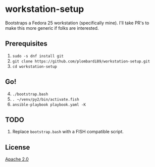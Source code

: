 # workstation-setup

Bootstraps a Fedora 25 workstation (specifically mine). I'll take PR's to make this more generic if folks are interested.

## Prerequisites

1. `sudo -s dnf install git`
2. `git clone https://github.com/plombardi89/workstation-setup.git`
3. `cd workstation-setup`

## Go!

4. `./bootstrap.bash`
5. `. ~/venv/py2/bin/activate.fish`
6. `ansible-playbook playbook.yaml -K`

## TODO

1. Replace `bootstrap.bash` with a FISH compatible script.

## License

[Apache 2.0](LICENSE)
